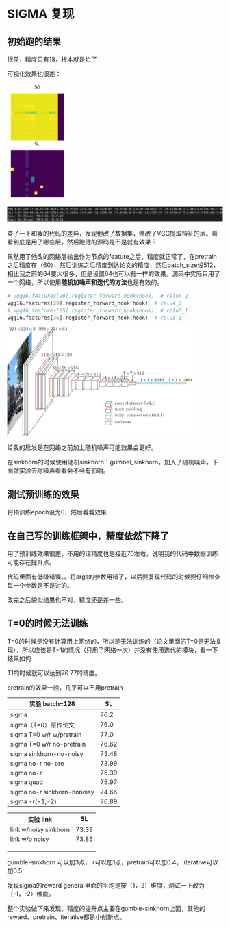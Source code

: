# SIGMA 复现





## 初始跑的结果

很差，精度只有18，根本就是烂了

可视化效果也很差：

![image-20211215180818516](image-20211215180818516.png)

![image-20211215180832411](image-20211215180832411.png)





查了一下和我的代码的差异，发现他改了数据集，修改了VGG提取特征的层。看看到底是用了哪些层，然后跑他的源码是不是就有效果？

果然用了他改的网络层输出作为节点的feature之后，精度就正常了，在pretrain之后精度在（60），然后训练之后精度到达论文的精度，然后batch_size设512，相比我之前的64要大很多，但是设置64也可以有一样的效果。源码中实际只用了一个网络，所以使用**随机加噪声和迭代的方法**也是有效的。



```python
# vgg16.features[20].register_forward_hook(hook)  # relu4_2
vgg16.features[29].register_forward_hook(hook)  # relu4_2
# vgg16.features[25].register_forward_hook(hook)  # relu5_1
vgg16.features[36].register_forward_hook(hook)  # relu5_1

```

<img src="vgg16-neural-network.jpg" alt="VGG16 Artitecture" style="zoom:50%;" />





给我的启发是在网络之前加上随机噪声可能效果会更好。



在sinkhorn的时候使用随机sinkhorn：gumbel_sinkhorn，加入了随机噪声，下面做实验去除噪声看看会不会有影响。



## 测试预训练的效果



将预训练epoch设为0，然后看看效果



## 在自己写的训练框架中，精度依然下降了

用了预训练效果很差，不用的话精度也是接近70左右，说明我的代码中数据训练可能存在提升点。

代码里面有低级错误。。将args的参数用错了，以后要复现代码的时候要仔细检查每一个参数是不是对的。



改完之后貌似结果也不对，精度还是差一些。





## T=0的时候无法训练

T=0的时候是没有计算用上网络的，所以是无法训练的（论文里面的T=0是无法复现），所以应该是T=1的情况（只用了网络一次）并没有使用迭代的模块，看一下结果如何



T1的时候就可以达到76.77的精度。





pretrain的效果一般，几乎可以不用pretrain



| 实验 batch=128              | SL    |
| --------------------------- | ----- |
| sigma                       | 76.2  |
| sigma（T=0）原作论文        | 76.0  |
| sigma T=0 w/r w/pretrain    | 77.0  |
| sigma T=0 w/r no-pretrain   | 76.62 |
| sigma sinkhorn-no-noisy     | 73.48 |
| sigma no-r  no-pre          | 73.99 |
| sigma no-r                  | 75.39 |
| sigma quad                  | 75.97 |
| sigma no-r sinkhorn-nonoisy | 74.66 |
| sigma -r(-1,-2)             | 76.89 |



| 实验 link             | SL    |
| --------------------- | ----- |
| link w/noisy sinkhorn | 73.39 |
| link w/o noisy        | 73.85 |
|                       |       |
|                       |       |
|                       |       |

gumble-sinkhorn 可以加3点， r可以加1点，pretrain可以加0.4， iterative可以加0.5

 

发现sigma的reward general里面的平均是按（1，2）维度，测试一下改为（-1，-2）维度。



整个实验做下来发现，精度的提升点主要在gumble-sinkhorn上面，其他的reward、pretrain、iterative都是小创新点。



